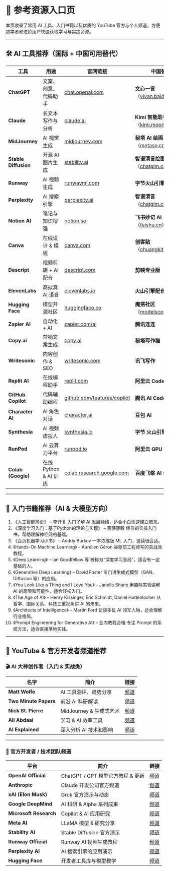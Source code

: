 # 📖 参考资源入口页

本页收录了常用 AI 工具、入门书籍以及优质的 YouTube 官方与个人频道，方便初学者和进阶用户快速获取学习与实践资源。

---

## 🛠️ AI 工具推荐（国际 + 中国可用替代）

| 工具 | 用途 | 官网链接 | 中国替代 |
|------|------|----------|----------|
| **ChatGPT** | 文案、创意、代码助手 | [chat.openai.com](https://chat.openai.com) | **文心一言**（[yiyan.baidu.com](https://yiyan.baidu.com)） |
| **Claude** | 长文本写作与分析 | [claude.ai](https://claude.ai) | **Kimi 智能助手**（[kimi.moonshot.cn](https://kimi.moonshot.cn)） |
| **MidJourney** | AI 视觉生成 | [midjourney.com](https://www.midjourney.com) | **秘塔 AI 绘画**（[metaso.cn](https://www.metaso.cn)） |
| **Stable Diffusion** | 开源 AI 图片生成 | [stability.ai](https://stability.ai) | **智谱清言绘图**（[chatglm.cn](https://chatglm.cn)） |
| **Runway** | AI 视频生成 | [runwayml.com](https://runwayml.com) | **字节火山引擎 视频工厂** |
| **Perplexity** | AI 搜索引擎 | [perplexity.ai](https://perplexity.ai) | **智谱清言**（[chatglm.cn](https://chatglm.cn)） |
| **Notion AI** | 笔记与知识增强 | [notion.so](https://www.notion.so) | **飞书妙记 AI**（[feishu.cn](https://feishu.cn)） |
| **Canva** | 在线设计 & 模板 | [canva.com](https://www.canva.com) | **创客贴**（[chuangkit.com](https://www.chuangkit.com)） |
| **Descript** | 视频剪辑 + AI 配音 | [descript.com](https://www.descript.com) | **剪映专业版** |
| **ElevenLabs** | 高拟真 AI 语音 | [elevenlabs.io](https://elevenlabs.io) | **火山引擎配音** |
| **Hugging Face** | 模型开源社区 | [huggingface.co](https://huggingface.co) | **魔搭社区**（[modelscope.cn](https://modelscope.cn)） |
| **Zapier AI** | 自动化 + AI | [zapier.com/ai](https://zapier.com/ai) | **腾讯连连** |
| **Copy.ai** | 营销文案生成 | [copy.ai](https://www.copy.ai) | **秘塔写作猫** |
| **Writesonic** | 内容创作 & SEO | [writesonic.com](https://writesonic.com) | **讯飞写作** |
| **Replit AI** | 在线编程助手 | [replit.com](https://replit.com) | **阿里云 CodeArts** |
| **GitHub Copilot** | 代码辅助编程 | [github.com/features/copilot](https://github.com/features/copilot) | **腾讯 AI Code** |
| **Character AI** | AI 角色对话 | [character.ai](https://character.ai) | **豆包 AI** |
| **Synthesia** | AI 视频虚拟人 | [synthesia.io](https://www.synthesia.io) | **字节 火山引擎 数字人** |
| **RunPod** | AI 云算力平台 | [runpod.io](https://runpod.io) | **阿里云 GPU 云** |
| **Colab (Google)** | 在线 Python & AI 训练 | [colab.research.google.com](https://colab.research.google.com) | **百度飞桨 AI Studio** |

---

## 📖 入门书籍推荐（AI & 大模型方向）

1.	《人工智能简史》 – 李开复
入门了解 AI 发展脉络，适合小白快速建立概念。
2.	《深度学习入门：基于Python的理论与实现》 – 斋藤康毅
经典的实操入门书，帮助理解神经网络基础。
3.	《百页机器学习小书》 – Andriy Burkov
一本浓缩版 ML 入门，速读很合适。
4.	《Hands-On Machine Learning》 – Aurélien Géron
谷歌前工程师写的实战派教程。
5.	《Deep Learning》 – Ian Goodfellow 等
被称为“深度学习圣经”，适合有一定基础的人。
6.	《Generative Deep Learning》 – David Foster
专门讲生成式模型（GAN、Diffusion 等）的应用。
7.	《You Look Like a Thing and I Love You》 – Janelle Shane
用趣味实验讲解 AI 的局限和可能性，适合轻松入门。
8.	《The Age of AI》 – Henry Kissinger, Eric Schmidt, Daniel Huttenlocher
从哲学、国际关系、科技三重视角讲 AI 的未来。
9.	《Architects of Intelligence》 – Martin Ford
访谈多位 AI 领军人物，适合理解行业格局。
10.	《Prompt Engineering for Generative AI》 – 业内教程合辑
专注 Prompt 的系统方法，适合直接落地实践。


---

## 🎥 YouTube & 官方开发者频道推荐

### 🎬 AI 大神创作者（入门 & 实战类）
| 名字 | 简介 | 链接 |
|------|------|------|
| **Matt Wolfe** | AI 工具测评、趋势分享 | [频道](https://www.youtube.com/@mreflow) |
| **Two Minute Papers** | 前沿 AI 科研解读 | [频道](https://www.youtube.com/@TwoMinutePapers) |
| **Nick St. Pierre** | MidJourney & 生成式艺术 | [频道](https://www.youtube.com/@nickfloats) |
| **Ali Abdaal** | 学习 & AI 效率工具 | [频道](https://www.youtube.com/@aliabdaal) |
| **AI Explained** | 深入分析 AI 技术和影响 | [频道](https://www.youtube.com/@AIExplained) |

---

### 🏢 官方开发者 / 技术团队频道
| 平台 | 简介 | 链接 |
|------|------|------|
| **OpenAI Official** | ChatGPT / GPT 模型官方教程 & 更新 | [频道](https://www.youtube.com/@OpenAI) |
| **Anthropic** | Claude 开发公司官方频道 | [频道](https://www.youtube.com/@AnthropicAI) |
| **xAI (Elon Musk)** | Grok 官方演示与动态 | [频道](https://x.ai) |
| **Google DeepMind** | AI 科研 & Alpha 系列成果 | [频道](https://www.youtube.com/@DeepMind) |
| **Microsoft Research** | Copilot & AI 应用研究 | [频道](https://www.youtube.com/@MicrosoftResearch) |
| **Meta AI** | LLaMA 模型 & 研究分享 | [频道](https://www.youtube.com/@MetaAIResearch) |
| **Stability AI** | Stable Diffusion 官方演示 | [频道](https://www.youtube.com/@StabilityAI) |
| **Runway Official** | Runway AI 视频生成教程 | [频道](https://www.youtube.com/@RunwayML) |
| **Perplexity AI** | AI 搜索引擎的应用演示 | [频道](https://www.youtube.com/@perplexity_ai) |
| **Hugging Face** | 开发者工具库与模型教学 | [频道](https://www.youtube.com/@HuggingFace) |
